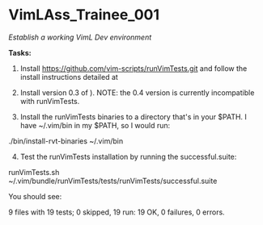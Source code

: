 # VimLAss_Trainee_001

_Establish a working VimL Dev environment_

**Tasks:**

1. Install https://github.com/vim-scripts/runVimTests.git and follow the
   install instructions detailed at
   [](http://www.vim.org/scripts/script.php?script_id=2565)

2. Install version 0.3 of
   [](http://www.vim.org/scripts/script.php?script_id=2213)). NOTE: the 0.4
   version is currently incompatible with runVimTests.

3. Install the runVimTests binaries to a directory that's in your $PATH. I have ~/.vim/bin in my $PATH, so I would run:

  ./bin/install-rvt-binaries ~/.vim/bin

4. Test the runVimTests installation by running the successful.suite:

  runVimTests.sh ~/.vim/bundle/runVimTests/tests/runVimTests/successful.suite

You should see:

  9 files with 19 tests; 0 skipped, 19 run: 19 OK, 0 failures, 0 errors.
